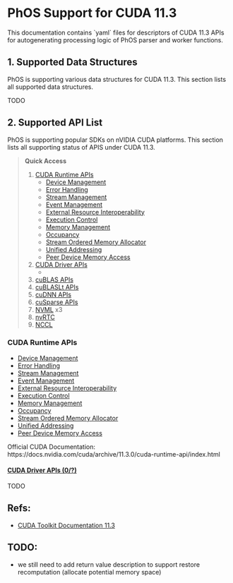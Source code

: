 <h1>PhOS Support for CUDA 11.3</h1>

<p>
This documentation contains `yaml` files for descriptors of CUDA 11.3 APIs for autogenerating processing logic of PhOS parser and worker functions.


<h2>1. Supported Data Structures</h2>

<p>
PhOS is supporting various data structures for CUDA 11.3. This section lists all supported data structures.

TODO

<h2>2. Supported API List</h2>

<p>
PhOS is supporting popular SDKs on nVIDIA CUDA platforms. This section lists all supporting status of APIS under CUDA 11.3.

> **Quick Access**
> 1. [CUDA Runtime APIs](https://github.com/SJTU-IPADS/PhoenixOS/tree/dev/api_support/autogen/autogen_cuda/supported/11.3#cuda-runtime-apis)
>       * [Device Management](https://github.com/SJTU-IPADS/PhoenixOS/tree/dev/api_support/autogen/autogen_cuda/supported/11.3#device-management)
>       * [Error Handling](https://github.com/SJTU-IPADS/PhoenixOS/tree/dev/api_support/autogen/autogen_cuda/supported/11.3#error-handling)
>       * [Stream Management](https://github.com/SJTU-IPADS/PhoenixOS/tree/dev/api_support/autogen/autogen_cuda/supported/11.3#stream-management)
>       * [Event Management](https://github.com/SJTU-IPADS/PhoenixOS/tree/dev/api_support/autogen/autogen_cuda/supported/11.3#event-management)
>       * [External Resource Interoperability](https://github.com/SJTU-IPADS/PhoenixOS/tree/dev/api_support/autogen/autogen_cuda/supported/11.3#external-resource-interoperability)
>       * [Execution Control](https://github.com/SJTU-IPADS/PhoenixOS/tree/dev/api_support/autogen/autogen_cuda/supported/11.3#execution-control)
>       * [Memory Management](https://github.com/SJTU-IPADS/PhoenixOS/tree/dev/api_support/autogen/autogen_cuda/supported/11.3#memory-management)
>       * [Occupancy](https://github.com/SJTU-IPADS/PhoenixOS/tree/dev/api_support/autogen/autogen_cuda/supported/11.3#occupancy)
>       * [Stream Ordered Memory Allocator](https://github.com/SJTU-IPADS/PhoenixOS/tree/dev/api_support/autogen/autogen_cuda/supported/11.3#stream-ordered-memory-allocator)
>       * [Unified Addressing](https://github.com/SJTU-IPADS/PhoenixOS/tree/dev/api_support/autogen/autogen_cuda/supported/11.3#unified-addressing)
>       * [Peer Device Memory Access](https://github.com/SJTU-IPADS/PhoenixOS/tree/dev/api_support/autogen/autogen_cuda/supported/11.3#peer-device-memory-access)
> 2. [CUDA Driver APIs]()
>       * []()
> 3. [cuBLAS APIs]()
> 4. [cuBLASLt APIs]()
> 5. [cuDNN APIs]()
> 6. [cuSparse APIs]()
> 7. [NVML]() x3
> 8. [nvRTC]()
> 9. [NCCL]()


<h3>CUDA Runtime APIs</h3>

<ul>
    <li><a href="docs/cudart_device_management.md">Device Management</a></li>
    <li><a href="docs/cudart_error_handling.md">Error Handling</a></li>
    <li><a href="docs/cudart_stream_management.md">Stream Management</a></li>
    <li><a href="docs/cudart_event_management.md">Event Management</a></li>
    <li><a href="docs/cudart_external_resource_interoperability.md">External Resource Interoperability</a></li>
    <li><a href="docs/cudart_execution_control.md">Execution Control</a></li>
    <li><a href="docs/cudart_memory_management.md">Memory Management</a></li>
    <li><a href="docs/cudart_occupancy.md">Occupancy</a></li>
    <li><a href="docs/cudart_stream_ordered_memory_allocator.md">Stream Ordered Memory Allocator</a></li>
    <li><a href="docs/cudart_unified_addressing.md">Unified Addressing</a></li>
    <li><a href="docs/cudart_peer_device_memory_access.md">Peer Device Memory Access</a></li>
</ul>

<p>
Official CUDA Documentation: https://docs.nvidia.com/cuda/archive/11.3.0/cuda-runtime-api/index.html

#### [CUDA Driver APIs (0/?)](https://docs.nvidia.com/cuda/archive/11.3.0/cuda-driver-api/index.html)

TODO



## Refs:
* [CUDA Toolkit Documentation 11.3](https://docs.nvidia.com/cuda/archive/11.3.0/cuda-runtime-api/index.html)


## TODO:
* we still need to add return value description to support restore recomputation (allocate potential memory space)
